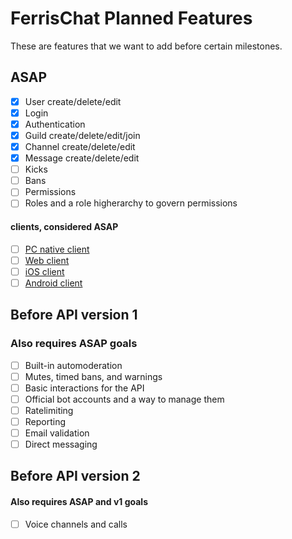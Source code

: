 # FerrisChat Planned Features
These are features that we want to add before certain milestones.

## ASAP
- [x] User create/delete/edit
- [x] Login
- [x] Authentication
- [x] Guild create/delete/edit/join
- [x] Channel create/delete/edit
- [x] Message create/delete/edit
- [ ] Kicks
- [ ] Bans
- [ ] Permissions
- [ ] Roles and a role higherarchy to govern permissions
#### clients, considered ASAP
- [ ] [PC native client](https://github.com/FerrisChat/client)
- [ ] [Web client](https://github.com/FerrisChat/webclient)
- [ ] [iOS client](https://github.com/FerrisChat/iOS)
- [ ] [Android client](https://github.com/FerrisChat/Android)

## Before API version 1
### Also requires ASAP goals
- [ ] Built-in automoderation
- [ ] Mutes, timed bans, and warnings
- [ ] Basic interactions for the API
- [ ] Official bot accounts and a way to manage them
- [ ] Ratelimiting
- [ ] Reporting
- [ ] Email validation
- [ ] Direct messaging

## Before API version 2
#### Also requires ASAP and v1 goals
- [ ] Voice channels and calls
